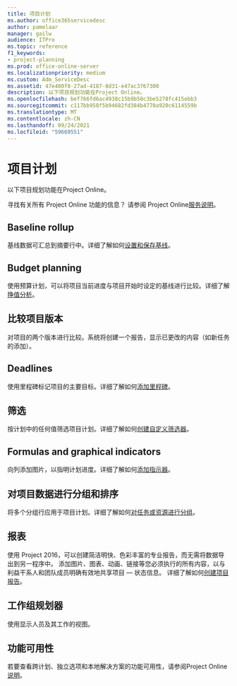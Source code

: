 ```yaml
---
title: 项目计划
ms.author: office365servicedesc
author: pamelaar
manager: gailw
audience: ITPro
ms.topic: reference
f1_keywords:
- project-planning
ms.prod: office-online-server
ms.localizationpriority: medium
ms.custom: Adm_ServiceDesc
ms.assetid: 47e400f8-27ad-4187-8d31-e47ac3767300
description: 以下项目规划功能在Project Online。
ms.openlocfilehash: bef766fd6ac4938c15b9b58c3be5278fc415ebb3
ms.sourcegitcommit: c117bb958f5b94682fd384b4770a920c6114559b
ms.translationtype: MT
ms.contentlocale: zh-CN
ms.lasthandoff: 09/24/2021
ms.locfileid: "59669551"
---
```

# <a name="project-planning"></a>项目计划

以下项目规划功能在Project Online。
  
寻找有关所有 Project Online 功能的信息？ 请参阅 Project Online[服务说明](project-online-service-description.md)。
  
## <a name="baseline-rollup"></a>Baseline rollup

基线数据可汇总到摘要行中。详细了解如何[设置和保存基线](https://go.microsoft.com/fwlink/p/?LinkId=271346)。
  
## <a name="budget-planning"></a>Budget planning

使用预算计划，可以将项目当前进度与项目开始时设定的基线进行比较。详细了解[挣值分析](https://go.microsoft.com/fwlink/p/?LinkId=271336)。
  
## <a name="compare-project-versions"></a>比较项目版本

对项目的两个版本进行比较。系统将创建一个报告，显示已更改的内容（如新任务的添加）。
  
## <a name="deadlines"></a>Deadlines

使用里程碑标记项目的主要目标。详细了解如何[添加里程碑](https://go.microsoft.com/fwlink/p/?LinkId=271339)。
  
## <a name="filtering"></a>筛选

按计划中的任何值筛选项目计划。详细了解如何[创建自定义筛选器](https://go.microsoft.com/fwlink/p/?LinkId=271341)。
  
## <a name="formulas-and-graphical-indicators"></a>Formulas and graphical indicators

向列添加图片，以指明计划进度。详细了解如何[添加指示器](https://go.microsoft.com/fwlink/p/?LinkId=271340)。
  
## <a name="group-and-sort-project-data"></a>对项目数据进行分组和排序

将多个分组行应用于项目计划。详细了解如何[对任务或资源进行分组](https://go.microsoft.com/fwlink/p/?LinkId=271326)。
  
## <a name="reports"></a>报表

使用 Project 2016，可以创建简洁明快、色彩丰富的专业报告，而无需将数据导出到另一程序中。 添加图片、图表、动画、链接等您必须执行的所有内容，以与利益干系人和团队成员明确有效地共享项目 &mdash; 状态信息。 详细了解如何[创建项目报告](https://go.microsoft.com/fwlink/p/?LinkId=271349)。
  
## <a name="team-planner"></a>工作组规划器

使用显示人员及其工作的视图。 
  
## <a name="feature-availability"></a>功能可用性

若要查看跨计划、独立选项和本地解决方案的功能可用性，请参阅Project Online[说明](project-online-service-description.md)。
  